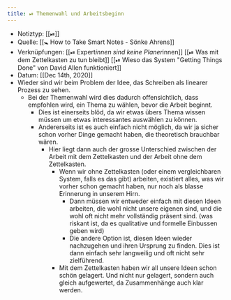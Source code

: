 ```yaml
---
title: ⏯ Themenwahl und Arbeitsbeginn
---
```


- Notiztyp: [[⏯]]
- Quelle: [[🚼 How to Take Smart Notes - Sönke Ahrens]]
- Verknüpfungen: [[⏯ Expert*innen sind keine Planer*innen]] [[⏯ Was mit dem Zettelkasten zu tun bleibt]] [[⏯ Wieso das System "Getting Things Done" von David Allen funktioniert]]
- Datum: [[Dec 14th, 2020]]
- Wieder sind wir beim Problem der Idee, das Schreiben als linearer Prozess zu sehen.
	- Bei der Themenwahl wird dies dadurch offensichtlich, dass empfohlen wird, ein Thema zu wählen, bevor die Arbeit beginnt.
		- Dies ist einerseits blöd, da wir etwas übers Thema wissen müssen um etwas interessantes auswählen zu können.
		- Andererseits ist es auch einfach nicht möglich, da wir ja sicher schon vorher Dinge gemacht haben, die theoretisch brauchbar wären.
			- Hier liegt dann auch der grosse Unterschied zwischen der Arbeit mit dem Zettelkasten und der Arbeit ohne dem Zettelkasten.
				- Wenn wir ohne Zettelkasten (oder einem vergleichbaren System, falls es das gibt) arbeiten, existiert alles, was wir vorher schon gemacht haben, nur noch als blasse Erinnerung in unserem Hirn.
					- Dann müssen wir entweder einfach mit diesen Ideen arbeiten, die wohl nicht unsere eigenen sind, und die wohl oft nicht mehr vollständig präsent sind. (was riskant ist, da es qualitative und formelle Einbussen geben wird)
					- Die andere Option ist, diesen Ideen wieder nachzugehen und ihren Ursprung zu finden. Dies ist dann einfach sehr langweilig und oft nicht sehr zielführend.
				- Mit dem Zettelkasten haben wir all unsere Ideen schon schön gelagert. Und nicht nur gelagert, sondern auch gleich aufgewertet, da Zusammenhänge auch klar werden.